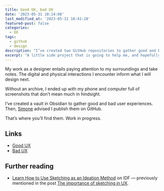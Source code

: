 ```yaml
---
title: Good UX, bad UX
date: '2023-05-31 18:14:08'
last_modified_at: '2023-05-31 18:41:28'
featured-post: false
categories:
  - UX
tags:
  - github
  - design
description: "I’ve created two GitHub repositories to gather good and bad user experiences from both digital and physical interactions."
excerpt: "A little side project that is going to help me, and hopefully others, to reference good and bad user experiences in our daily lives."
---
```

My work as a designer entails paying attention to my surroundings and take notes. The digital and physical interactions I encounter inform what I will design next.

Without an archive, I ended up with my phone and computer full of screenshots that don’t mean much in hindsight.

I’ve created a vault in Obsidian to gather good and bad user experiences. Then, [Simone](https://minutestomidnight.co.uk/) advised I publish them on GitHub.

That’s where you’ll find them. Work in progress.

## Links

- [Good UX](https://github.com/silviamaggi/ux-good)
- [Bad UX](https://github.com/silviamaggi/ux-bad)

## Further reading

- [Learn How to Use Sketching as an Ideation Method](https://www.interaction-design.org/literature/article/etch-a-sketch-how-to-use-sketching-in-user-experience-design) on IDF — previously mentioned in the post [The importance of sketching in UX](https://silviamaggidesign.com/design-digested/importance-of-sketching-in-ux/).